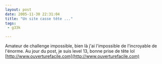 ```yaml
---
layout: post
date: 2005-11-30 22:31:04
title: "Un site casse tête ..."
tags:
 - g33k

---
```


Amateur de challenge impossible, bien là j'ai l'impossible de l'incroyable de l'énorme. Au jour du post, je suis level 13, bonne prise de tête lol [http://www.ouverturefacile.com](http://www.ouverturefacile.com)
